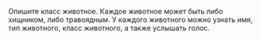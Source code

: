 Опишите класс животное. Каждое животное может быть либо хищником, либо травоядным. У каждого животного можно узнать имя, тип животного, класс животного, а также услышать голос. 
